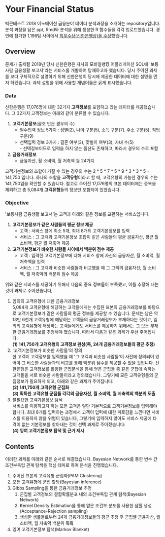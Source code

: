 # Your Financial Status
빅콘테스트 2018 이노베이션 금융분야 데이터 분석과정을 소개하는 repository입니다. 분석 과정을 담은 ppt, Rmd와 분석을 위해 생성한 R 함수들을 각각 업로드했습니다. 경연에 참가한 1,196팀 사이에서 <a href=https://kbig.kr/portal/kbig/keybiz/contest/status.page>최우수상(신한은행상)을 수상</a>했습니다.

## Overview
문제가 출제될 2018년 당시 신한은행은 자사의 모바일뱅킹 어플리케이션 SOL에 '보통사람 금융생활 보고서'라는 서비스를 개발하여 탑재하고자 했습니다. 당시 주어진 과제를 보다 구체적으로 설명하기 위해 신한은행이 당시에 제공한 데이터에 대한 설명을 먼저 하겠습니다. 과제 설명을 위해 사용할 개념어들은 굵게 표시했습니다.

### Data
신한은행은 17,076명에 대한 32가지 <b>고객정보</b>를 포함하고 있는 데이터를 제공했습니다. 그 32가지 고객정보는 아래와 같이 분류할 수 있습니다.

<ol>
  <li><b>고객기본정보</b>(괄호 안은 경우의 수)
    <ul>
      <li>필수입력 정보 5가지 : 성별(2), 나이 구분(5), 소득 구분(7), 주소 구분(5), 직업 구분(9)</li>
      <li>선택입력 정보 3가지 : 결혼 여부(3), 맞벌이 여부(3), 자녀 수(5) <br>
        - 선택정보이므로 입력을 하지 않는 옵션도 존재하고, 따라서 경우의 수로 포함</li>
    </ul>
  </li>
  <li><b>금융거래정보</b>
    <ul>
      <li>금융자산, 월 소비액, 월 저축액 등 24가지</li>
    </ul>
  </li>
</ol>

고객기본정보의 조합이 가질 수 있는 경우의 수는 2 * 5 * 7 * 5 * 9 * 3 * 3 * 5 = 141,750 입니다. 하나의 조합을 <b>고객유형</b>이라고 할 때, 고객유형의 가능한 경우의 수는 141,750임을 확인할 수 있습니다. 참고로 주어진 17,076명의 표본 데이터에는 중복을 제외하고 총 5,084개 <b>고객유형</b>들의 정보만 포함되어 있었습니다.

### Objective
'보통사람 금융생활 보고서'는 고객과 아래와 같은 정보를 교환하는 서비스입니다.
<ol>
  <li><b>고객기본정보가 같은 사람들의 평균 정보 제공</b>
  <ul>
    <li>고객 : 서비스 창에 최소 5개, 최대 8개의 고객기본정보를 입력</li>
    <li>서비스 : 그 고객과 고객기본정보 조합이 같은 사람들의 평균 금융자산, 평균 월 소비액, 평균 월 저축액 제공</li>
  </ul>
  </li>
  <li><b>고객기본정보가 비슷한 사람들 사이에서 백분위 점수 제공</b>
    <ul>
      <li>고객 : 입력한 고객기본정보에 더해 서비스 창에 자신의 금융자산, 월 소비액, 월 저축액을 입력 </li>
      <li>서비스 : 그 고객과 비슷한 사람들과 비교했을 때 그 고객의 금융자산, 월 소비액, 월 저축액의 백분위 점수 제공</li>
    </ul>
  </li>
</ol>
 
위와 같은 서비스를 제공하기 위해서 다음의 중요 정보들이 부족했고, 이를 추정해 내는 것이 과제로 주어졌습니다,
<ol>
  <li>임의의 고객유형에 대한 금융거래정보
    <br>5,084개 고객유형에 해당하는 고객들에게는 수집된 표본의 금융거래정보를 바탕으로 고객기본정보가 같은 사람들의 평균 정보를 제공할 수 있습니다. 문제는 남은 약 13만 6천개 고객유형에 해당하는 고객들의 금융거래정보가 부재하다는 것이고, 임의의 고객유형에 해당하는 고객들에게도 서비스를 제공하기 위해서는 그 모든 부재한 금융거래정보를 추정해야 했습니다. 따라서 다음과 같은 과제가 우선 주어집니다:
    <br><b>(1) 141,750개 고객유형의 고객정보 완성(즉, 24개 금융거래정보들의 평균 추정)</b></li>
  <li>'고객기본정보가 비슷한 사람들'의 정의
    <br>한 고객이 고객정보를 입력했을 때 '그 고객과 비슷한 사람들'이 사전에 정의되어 있어야 그 비슷한 사람들과의 비교를 통해 백분위 점수를 제공할 수 있을 것입니다. 신한은행은 고객정보를 활용한 군집분석을 통해 얻은 군집들 중 같은 군집에 속하는 고객들을 서로 비슷한 사람들이라고 정의했습니다. 그렇기에 모든 고객유형들의 군집정보가 필요하게 되고, 아래와 같은 과제가 주어집니다:
    <br><b>(2) 141,750개 고객유형 군집화
    <br>(3) 획득한 고객유형 군집들 각각의 금융자산, 월 소비액, 월 저축액의 백분위 도출</b> </li>
  <li>불필요한 고객기본정보 탐색
    <br>서비스를 이용하고자 하는 모든 고객은 일단 기본적으로 고객기본정보를 입력해야 합니다. 최대 8개를 입력하는 과정에서 고객이 입력에 대한 피로감을 느낀다면 서비스를 이용하지 않을 위험이 있습니다, 그렇기에 입력하지 않아도 서비스 제공에 타격이 없는 기본정보를 찾아내는 것이 선택 과제로 주어졌습니다:
    <br><b>(4) 잉여 고객기본정보 탐색 및 근거 제시</b>
  </li>
</ol>

## Contents
이러한 과제를 아래와 같은 순서로 해결했습니다. Bayesian Network를 통한 변수 간 조건부독립 관계 탐색을 핵심 테마로 하여 분석을 진행했습니다.
<ol>
  <li>주어진 표본의 고객유형 군집화(PAM Clustering)</li>
  <li>모든 고객유형에 군집 할당(Bayesian inference)</li>
  <li>Gibbs Sampling을 통한 금융거래정보 추정
    <ol>
      <li>군집별 고객정보의 결합확률분포 내의 조건부독립 관계 탐색(Bayesian Network)</li>
      <li>Kernel Density Estimation을 통해 얻은 조건부 분포를 사용한 샘플 생성(Acceptance-Rejection sampling)</li>
      <li>생성한 샘플들로부터 24개 금융거래정보들의 평균 추정 후 군집별 금융자산, 월 소비액, 월 저축액 백분위 획득</li>
    </ol></li>
  <li>잉여 고객기본정보 탐색(Markov Blanket)</li>
</ol>
